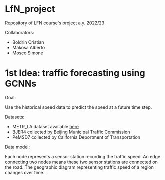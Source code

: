 # LfN_project

Repository of LFN course's project a.y. 2022/23

Collaborators: 
- Boldrin Cristian
- Makosa Alberto
- Mosco Simone

# 1st Idea: traffic forecasting using GCNNs

Goal:

Use the historical speed data to predict the speed at a future time step.

Datasets:

- METR_LA dataset available <a href="https://drive.google.com/drive/folders/10FOTa6HXPqX8Pf5WRoRwcFnW9BrNZEIX">here</a>
- BJER4 collected by Beijing Municipal Traffic Commission 
- PeMSD7 collected by California Deportment of Transportation

Data model:

Each node represents a sensor station recording the traffic speed. An edge connecting two nodes means these two sensor stations are connected on the road. The geographic diagram representing traffic speed of a region changes over time.
